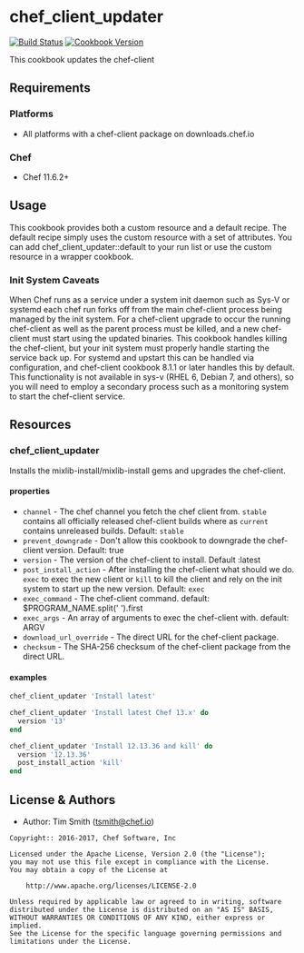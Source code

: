# chef_client_updater

[![Build Status](https://travis-ci.org/chef-cookbooks/chef_client_updater.svg?branch=master)](https://travis-ci.org/chef-cookbooks/chef_client_updater) [![Cookbook Version](https://img.shields.io/cookbook/v/chef_client_updater.svg)](https://supermarket.chef.io/cookbooks/chef_client_updater)

This cookbook updates the chef-client

## Requirements

### Platforms

- All platforms with a chef-client package on downloads.chef.io

### Chef

- Chef 11.6.2+

## Usage

This cookbook provides both a custom resource and a default recipe. The default recipe simply uses the custom resource with a set of attributes. You can add chef_client_updater::default to your run list or use the custom resource in a wrapper cookbook.

### Init System Caveats

When Chef runs as a service under a system init daemon such as Sys-V or systemd each chef run forks off from the main chef-client process being managed by the init system. For a chef-client upgrade to occur the running chef-client as well as the parent process must be killed, and a new chef-client must start using the updated binaries. This cookbook handles killing the chef-client, but your init system must properly handle starting the service back up. For systemd and upstart this can be handled via configuration, and chef-client cookbook 8.1.1 or later handles this by default. This functionality is not available in sys-v (RHEL 6, Debian 7, and others), so you will need to employ a secondary process such as a monitoring system to start the chef-client service.

## Resources

### chef_client_updater

Installs the mixlib-install/mixlib-install gems and upgrades the chef-client.

#### properties

- `channel` - The chef channel you fetch the chef client from. `stable` contains all officially released chef-client builds where as `current` contains unreleased builds. Default: `stable`
- `prevent_downgrade` - Don't allow this cookbook to downgrade the chef-client version. Default: true
- `version` - The version of the chef-client to install. Default :latest
- `post_install_action` - After installing the chef-client what should we do. `exec` to exec the new client or `kill` to kill the client and rely on the init system to start up the new version. Default: `exec`
- `exec_command` - The chef-client command. default: $PROGRAM_NAME.split(' ').first
- `exec_args` - An array of arguments to exec the chef-client with. default: ARGV
- `download_url_override` - The direct URL for the chef-client package.
- `checksum` - The SHA-256 checksum of the chef-client package from the direct URL.

#### examples

```ruby
chef_client_updater 'Install latest'
```

```ruby
chef_client_updater 'Install latest Chef 13.x' do
  version '13'
end
```

```ruby
chef_client_updater 'Install 12.13.36 and kill' do
  version '12.13.36'
  post_install_action 'kill'
end
```

## License & Authors

- Author: Tim Smith ([tsmith@chef.io](mailto:tsmith@chef.io))

```text
Copyright:: 2016-2017, Chef Software, Inc

Licensed under the Apache License, Version 2.0 (the "License");
you may not use this file except in compliance with the License.
You may obtain a copy of the License at

    http://www.apache.org/licenses/LICENSE-2.0

Unless required by applicable law or agreed to in writing, software
distributed under the License is distributed on an "AS IS" BASIS,
WITHOUT WARRANTIES OR CONDITIONS OF ANY KIND, either express or implied.
See the License for the specific language governing permissions and
limitations under the License.
```
